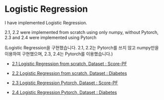 # Logistic Regression


I have implemented Logistic Regression.  

2.1, 2.2 were implemented from scratch using only numpy, without Pytorch, 2.3 and 2.4 were implemented using Pytorch  

(Logistic Regression을 구현했습니다. 2.1, 2.2는 Pytorch를 쓰지 않고 numpy만을 이용하여 구현했으며, 2.3, 2.4는 Pytorch를 이용했습니다.)



- [2.1 Logistic Regression from scratch, Dataset : Score-PF](2_Logistic_Regression/2.1_Logistic_Regresesion_score_pf_from_scratch.py)

- [2.2 Logistic Regression from scratch, Dataset : Diabetes](2_Logistic_Regression/2.2_Logistic_Regression_diabetes_from_scratch.py)    

- [2.3 Logistic Regression Pytorch, Dataset : Score-PF](2_Logistic_Regression/2.3_Logistic_Regression_score_pf_Pytorch.py)    

- [2.4 Logistic Regression Pytorch, Dataset : Diabetes](2_Logistic_Regression/2.4_Logistic_Regression_diabetes_Pytorch.py)     

